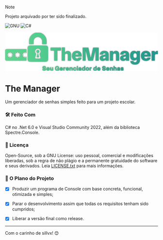 > [!NOTE]
> Projeto arquivado por ter sido finalizado.

![GNU](https://img.shields.io/badge/licen%C3%A7a-GNU%20v3.0-green) ![C#](https://img.shields.io/badge/linguagem-C%23-blue)

<picture>
 <source media="(prefers-color-scheme: dark)" srcset="https://github.com/ZinhoRJ/The-Manager/blob/master/dark-logo.png?raw=true">
 <source media="(prefers-color-scheme: light)" srcset="https://github.com/ZinhoRJ/The-Manager/blob/master/light-logo.png?raw=true)">
 <img alt="YOUR-ALT-TEXT" src="https://github.com/ZinhoRJ/The-Manager/blob/master/alt-logo.png?raw=true)">
</picture>


# **The Manager**
Um gerenciador de senhas simples feito para um projeto escolar.
  
### 🛠️ Feito Com
C# no .Net 6.0 e Visual Studio Community 2022, além da biblioteca Spectre.Console.

### 📄 Licença
Open-Source, sob a GNU License: uso pessoal, comercial e modificações liberadas, sob a regra de não plágio e a permanente gratuidade do software e seus derivados. Leia [LICENSE.txt](https://github.com/ZinhoRJ/PWD-MGR/blob/master/LICENSE.txt) para mais informações.

### 🔩 O Plano do Projeto
- [x] Produzir um programa de Console com base concreta, funcional, otimizada e simples;

- [x] Parar o desenvolvimento assim que todas os requisitos tenham sido cumpridos;

- [x] Liberar a versão final como release.

---
Com o carinho de sillvx! 😊
